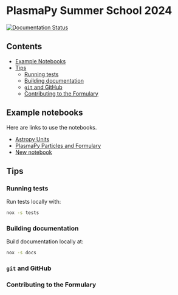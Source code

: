 # PlasmaPy Summer School 2024

[![Documentation Status](https://readthedocs.org/projects/plasmapy-summer-school/badge/?version=latest)](https://plasmapy-summer-school.readthedocs.io/en/latest/?badge=latest)

## Contents

- [Example Notebooks](#example-notebooks)
- [Tips](#tips)
  - [Running tests](#running-tests)
  - [Building documentation](#building-documentation)
  - [`git` and GitHub](#git-and-github)
  - [Contributing to the Formulary](#contributing-to-the-formulary)

## Example notebooks

Here are links to use the notebooks.

 - [Astropy Units](https://colab.research.google.com/github/PlasmaPy/plasmapy-summer-school/blob/main/notebooks/astropy-units.ipynb)
 - [PlasmaPy Particles and Formulary](https://colab.research.google.com/github/PlasmaPy/plasmapy-summer-school/blob/main/notebooks/particles-formulary.ipynb)
 - [New notebook](https://colab.research.google.com/github/PlasmaPy/plasmapy-summer-school/blob/main/notebooks/particles-formulary.ipynb)

## Tips

### Running tests

Run tests locally with:

```bash
nox -s tests
```

### Building documentation

Build documentation locally at:

```bash
nox -s docs
```

### `git` and GitHub

### Contributing to the Formulary
